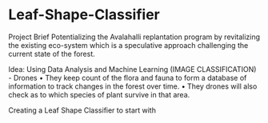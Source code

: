 # Leaf-Shape-Classifier

Project Brief
Potentializing the Avalahalli replantation program by revitalizing the existing eco-system which is a speculative approach challenging the current state of the forest. 

Idea:
Using Data Analysis and Machine Learning (IMAGE CLASSIFICATION) - Drones
•	They keep count of the flora and fauna to form a database of information to track changes in the forest over time. 
•	They drones will also check as to which species of plant survive in that area.

Creating a Leaf Shape Classifier to start with
